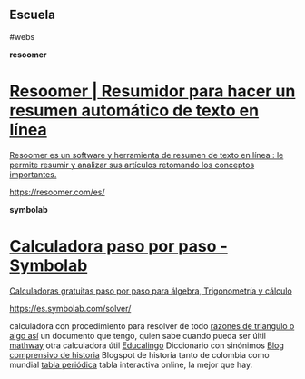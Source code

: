 ## Escuela
#webs 

**resoomer** 
<div class="rich-link-card-container"><a class="rich-link-card" href="https://resoomer.com/es/" target="_blank">
	<div class="rich-link-image-container">
		<div class="rich-link-image" style="background-image: url('https://resoomer.com/img/resoomer-logo-simple.png')">
	</div>
	</div>
	<div class="rich-link-card-text">
		<h1 class="rich-link-card-title">Resoomer | Resumidor para hacer un resumen automático de texto en línea</h1>
		<p class="rich-link-card-description">
		Resoomer es un software y herramienta de resumen de texto en línea : le permite resumir y analizar sus artículos retomando los conceptos importantes.
		</p>
		<p class="rich-link-href">
		https://resoomer.com/es/
		</p>
	</div>
</a></div>

**symbolab**
<div class="rich-link-card-container"><a class="rich-link-card" href="https://es.symbolab.com/solver/" target="_blank">
	<div class="rich-link-image-container">
		<div class="rich-link-image" style="background-image: url('https://es.symbolab.com/public/favicon.svg')">
	</div>
	</div>
	<div class="rich-link-card-text">
		<h1 class="rich-link-card-title">Calculadora paso por paso - Symbolab</h1>
		<p class="rich-link-card-description">
		Calculadoras gratuitas paso por paso para álgebra, Trigonometría y cálculo
		</p>
		<p class="rich-link-href">
		https://es.symbolab.com/solver/
		</p>
	</div>
</a></div>


calculadora con procedimiento para resolver de todo
[razones de triangulo o algo así](https://static1.squarespace.com/static/526e85b4e4b09c47421bd159/t/53be3296e4b09f08a91ec6c7/1404973718071/M0GETRIG03.pdf)
	un documento que tengo,  quien sabe cuando pueda ser úitil
[mathway](https://www.mathway.com/es/Algebra)
	otra calculadora útil
[Educalingo](https://educalingo.com/es/dic-es)
	Diccionario con sinónimos 
[Blog comprensivo de historia](https://elsigloxx.wordpress.com/colombia-a-comienzos-del-siglo-xx/reformas-de-rafael-reyes/#:~:text=En%20la%20politico%20econ%C3%B3mico%3A,y%20el%20industrial%20se%20modernizaran.)
	Blogspot de historia tanto de colombia como mundial
[tabla periódica](https://ptable.com/?lang=es#Propiedades)
tabla interactiva online, la mejor que hay.